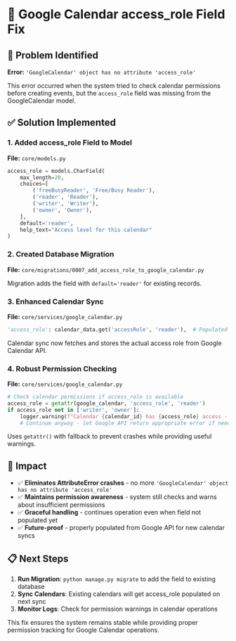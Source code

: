 # 🔧 Google Calendar access_role Field Fix

## 🚨 Problem Identified
**Error:** `'GoogleCalendar' object has no attribute 'access_role'`

This error occurred when the system tried to check calendar permissions before creating events, but the `access_role` field was missing from the GoogleCalendar model.

## ✅ Solution Implemented

### 1. **Added access_role Field to Model**
**File:** `core/models.py`

```python
access_role = models.CharField(
    max_length=20,
    choices=[
        ('freeBusyReader', 'Free/Busy Reader'),
        ('reader', 'Reader'),
        ('writer', 'Writer'),
        ('owner', 'Owner'),
    ],
    default='reader',
    help_text="Access level for this calendar"
)
```

### 2. **Created Database Migration**
**File:** `core/migrations/0007_add_access_role_to_google_calendar.py`

Migration adds the field with `default='reader'` for existing records.

### 3. **Enhanced Calendar Sync**
**File:** `core/services/google_calendar.py`

```python
'access_role': calendar_data.get('accessRole', 'reader'),  # Populated from Google API
```

Calendar sync now fetches and stores the actual access role from Google Calendar API.

### 4. **Robust Permission Checking**
**File:** `core/services/google_calendar.py`

```python
# Check calendar permissions if access_role is available
access_role = getattr(google_calendar, 'access_role', 'reader')
if access_role not in ['writer', 'owner']:
    logger.warning(f"Calendar {calendar_id} has {access_role} access - may not be able to create events")
    # Continue anyway - let Google API return appropriate error if needed
```

Uses `getattr()` with fallback to prevent crashes while providing useful warnings.

## 🎯 Impact

- ✅ **Eliminates AttributeError crashes** - no more `'GoogleCalendar' object has no attribute 'access_role'`
- ✅ **Maintains permission awareness** - system still checks and warns about insufficient permissions  
- ✅ **Graceful handling** - continues operation even when field not populated yet
- ✅ **Future-proof** - properly populated from Google API for new calendar syncs

## 📋 Next Steps

1. **Run Migration**: `python manage.py migrate` to add the field to existing database
2. **Sync Calendars**: Existing calendars will get access_role populated on next sync
3. **Monitor Logs**: Check for permission warnings in calendar operations

This fix ensures the system remains stable while providing proper permission tracking for Google Calendar operations. 